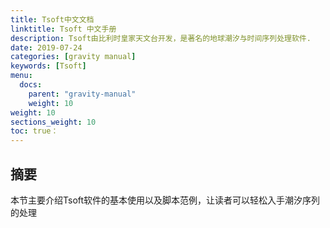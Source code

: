 ```yaml
---
title: Tsoft中文文档
linktitle: Tsoft 中文手册
description: Tsoft由比利时皇家天文台开发，是著名的地球潮汐与时间序列处理软件.
date: 2019-07-24
categories: [gravity manual]
keywords: [Tsoft]
menu:
  docs:
    parent: "gravity-manual"
    weight: 10
weight: 10
sections_weight: 10
toc: true：
---
```


## 摘要

本节主要介绍Tsoft软件的基本使用以及脚本范例，让读者可以轻松入手潮汐序列的处理

